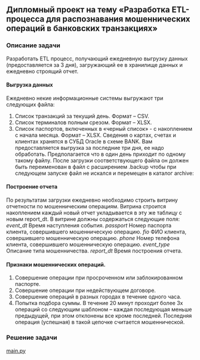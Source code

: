 ## Дипломный проект на тему «Разработка ETL-процесса для распознавания мошеннических операций в банковских транзакциях»

### Описание задачи
Разработать ETL процесс, получающий ежедневную выгрузку данных (предоставляется за 3 дня), загружающий ее в хранилище данных и ежедневно строящий отчет.

#### Выгрузка данных
Ежедневно некие информационные системы выгружают три следующих файла:
1. Список транзакций за текущий день. Формат – CSV.
2. Список терминалов полным срезом. Формат – XLSX.
3. Список паспортов, включенных в «черный список» - с накоплением с начала месяца. Формат – XLSX.
Сведения о картах, счетах и клиентах хранятся в СУБД Oracle в схеме BANK. 
Вам предоставляется выгрузка за последние три дня, ее надо обработать. Предполагается что в один день приходит по одному такому файлу. После загрузки соответствующего файла он должен быть переименован в файл с расширением .backup чтобы при следующем запуске файл не искался и перемещен в каталог archive:

#### Построение отчета
По результатам загрузки ежедневно необходимо строить витрину отчетности по мошенническим операциям. Витрина строится накоплением каждый новый отчет укладывается в эту же таблицу с новым report_dt.
В витрине должны содержаться следующие поля:
*event_dt*     Время наступления события.
*passport*     Номер паспорта клиента, совершившего мошенническую операцию.
*fio*          ФИО клиента, совершившего мошенническую операцию.
*phone*        Номер телефона клиента, совершившего мошенническую операцию.
*event_type*   Описание типа мошенничества.
*report_dt*    Время построения отчета.

#### Признаки мошеннических операций.
1. Совершение операции при просроченном или заблокированном паспорте.
2. Совершение операции при недействующем договоре.
3. Совершение операций в разных городах в течение одного часа.
4. Попытка подбора суммы. В течение 20 минут проходит более 3х операций со следующим шаблоном – каждая последующая меньше предыдущей, при этом отклонены все кроме последней. Последняя операция (успешная) в такой цепочке считается мошеннической.

### Решение задачи
[main.py](https://github.com/Artur-Lugmanov/Data_engineer_final_project_SberUniversity/blob/main/main.py)
